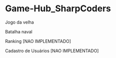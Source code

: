 <h1> Game-Hub_SharpCoders </h1>

<p>Jogo da velha</p>
<p>Batalha naval</p>
<p>Ranking [NAO IMPLEMENTADO]</p>
<p>Cadastro de Usuários [NAO IMPLEMENTADO]</p>
